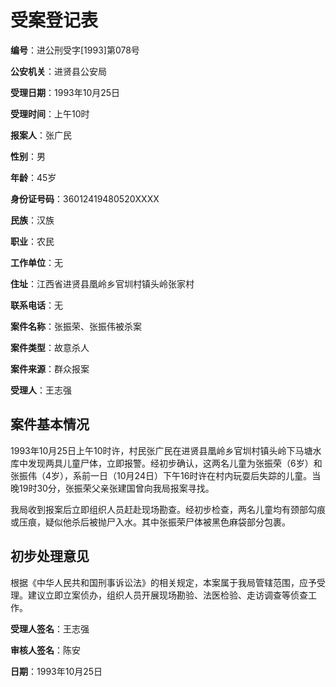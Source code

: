 # 受案登记表

**编号**：进公刑受字[1993]第078号

**公安机关**：进贤县公安局

**受理日期**：1993年10月25日

**受理时间**：上午10时

**报案人**：张广民

**性别**：男

**年龄**：45岁

**身份证号码**：36012419480520XXXX

**民族**：汉族

**职业**：农民

**工作单位**：无

**住址**：江西省进贤县凰岭乡官圳村镇头岭张家村

**联系电话**：无

**案件名称**：张振荣、张振伟被杀案

**案件类型**：故意杀人

**案件来源**：群众报案

**受理人**：王志强

## 案件基本情况

1993年10月25日上午10时许，村民张广民在进贤县凰岭乡官圳村镇头岭下马塘水库中发现两具儿童尸体，立即报警。经初步确认，这两名儿童为张振荣（6岁）和张振伟（4岁），系前一日（10月24日）下午16时许在村内玩耍后失踪的儿童。当晚19时30分，张振荣父亲张建国曾向我局报案寻找。

我局收到报案后立即组织人员赶赴现场勘查。经初步检查，两名儿童均有颈部勾痕或压痕，疑似他杀后被抛尸入水。其中张振荣尸体被黑色麻袋部分包裹。

## 初步处理意见

根据《中华人民共和国刑事诉讼法》的相关规定，本案属于我局管辖范围，应予受理。建议立即立案侦办，组织人员开展现场勘验、法医检验、走访调查等侦查工作。

**受理人签名**：王志强

**审核人签名**：陈安

**日期**：1993年10月25日